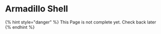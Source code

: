 # Armadillo Shell

{% hint style="danger" %}
This Page is not complete yet. Check back later
{% endhint %}

